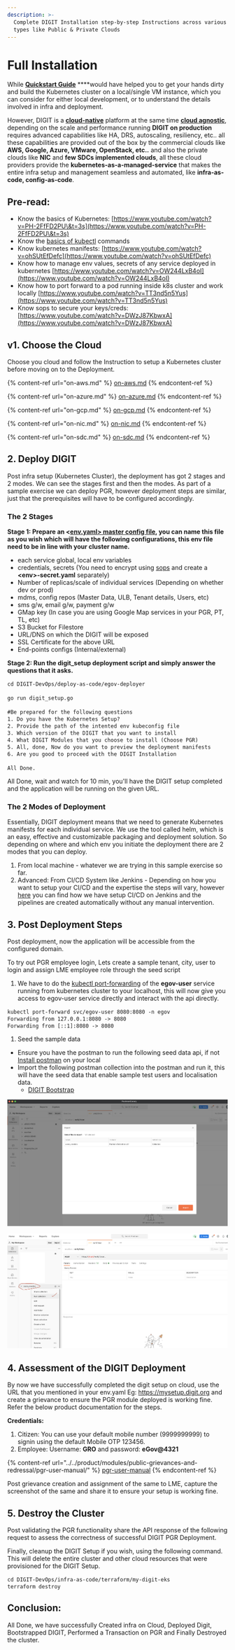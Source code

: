 ```yaml
---
description: >-
  Complete DIGIT Installation step-by-step Instructions across various Infra
  types like Public & Private Clouds
---
```


# Full Installation

While [**Quickstart Guide**](../quickstart.md) \*\*\*\*would have helped you to get your hands dirty and build the Kubernetes cluster on a local/single VM instance, which you can consider for either local development, or to understand the details involved in infra and deployment.

However, DIGIT is a [**cloud-native**](https://www.appdynamics.com/topics/what-is-cloud-native-architecture#\~3-challenges) platform at the same time [**cloud agnostic**](https://looker.com/definitions/cloud-agnostic#:\~:text=Cloud%2Dagnostic%20platforms%20are%20environments,different%20features%20and%20price%20structures.), depending on the scale and performance running **DIGIT on production** requires advanced capabilities like HA, DRS, autoscaling, resiliency, etc.. all these capabilities are provided out of the box by the commercial clouds like **AWS, Google, Azure, VMware, OpenStack, etc..** and also the private clouds like **NIC** and **few SDCs implemented clouds**, all these cloud providers provide the **kubernetes-as-a-managed-service** that makes the entire infra setup and management seamless and automated, like **infra-as-code, config-as-code**.

## Pre-read:

* Know the basics of Kubernetes: [https://www.youtube.com/watch?v=PH-2FfFD2PU\&t=3s](https://www.youtube.com/watch?v=PH-2FfFD2PU\&t=3s)
* Know the [basics of kubectl](https://www.tutorialspoint.com/kubernetes/kubernetes\_kubectl\_commands.htm) commands
* Know kubernetes manifests: [https://www.youtube.com/watch?v=ohSUtEfDefc](https://www.youtube.com/watch?v=ohSUtEfDefc)
* Know how to manage env values, secrets of any service deployed in kubernetes [https://www.youtube.com/watch?v=OW244LxB4oI](https://www.youtube.com/watch?v=OW244LxB4oI)
* Know how to port forward to a pod running inside k8s cluster and work locally [https://www.youtube.com/watch?v=TT3nd5n5Yus](https://www.youtube.com/watch?v=TT3nd5n5Yus)
* Know sops to secure your keys/creds: [https://www.youtube.com/watch?v=DWzJ87KbwxA](https://www.youtube.com/watch?v=DWzJ87KbwxA)

## v1. Choose the Cloud

Choose you cloud and follow the Instruction to setup a Kubernetes cluster before moving on to the Deployment.

{% content-ref url="on-aws.md" %}
[on-aws.md](on-aws.md)
{% endcontent-ref %}

{% content-ref url="on-azure.md" %}
[on-azure.md](on-azure.md)
{% endcontent-ref %}

{% content-ref url="on-gcp.md" %}
[on-gcp.md](on-gcp.md)
{% endcontent-ref %}

{% content-ref url="on-nic.md" %}
[on-nic.md](on-nic.md)
{% endcontent-ref %}

{% content-ref url="on-sdc.md" %}
[on-sdc.md](on-sdc.md)
{% endcontent-ref %}

## 2. Deploy DIGIT

Post infra setup (Kubernetes Cluster), the deployment has got 2 stages and 2 modes. We can see the stages first and then the modes. As part of a sample exercise we can deploy PGR, however deployment steps are similar, just that the prerequisites will have to be configured accordingly.

### The 2 Stages

**Stage 1: Prepare an <**[**env.yaml> master config file**](https://github.com/egovernments/DIGIT-DevOps/blob/master/deploy-as-code/helm/environments/dev.yaml)**, you can name this file as you wish which will have the following configurations, this env file need to be in line with your cluster name.**

* each service global, local env variables
* credentials, secrets (You need to encrypt using [sops](https://github.com/mozilla/sops#updatekeys-command) and create a **\<env>-secret.yaml** separately)
* Number of replicas/scale of individual services (Depending on whether dev or prod)
* mdms, config repos (Master Data, ULB, Tenant details, Users, etc)
* sms g/w, email g/w, payment g/w
* GMap key (In case you are using Google Map services in your PGR, PT, TL, etc)
* S3 Bucket for Filestore
* URL/DNS on which the DIGIT will be exposed
* SSL Certificate for the above URL
* End-points configs (Internal/external)

**Stage 2: Run the digit\_setup deployment script and simply answer the questions that it asks.**

```
cd DIGIT-DevOps/deploy-as-code/egov-deployer

go run digit_setup.go

#Be prepared for the following questions
1. Do you have the Kubernetes Setup?
2. Provide the path of the intented env kubeconfig file
3. Which version of the DIGIT that you want to install
4. What DIGIT Modules that you choose to install (Choose PGR)
5. All, done, Now do you want to preview the deployment manifests 
6. Are you good to proceed with the DIGIT Installation

All Done.
```

All Done, wait and watch for 10 min, you'll have the DIGIT setup completed and the application will be running on the given URL.

### The 2 Modes of Deployment

Essentially, DIGIT deployment means that we need to generate Kubernetes manifests for each individual service. We use the tool called helm, which is an easy, effective and customizable packaging and deployment solution. So depending on where and which env you initiate the deployment there are 2 modes that you can deploy.

1. From local machine - whatever we are trying in this sample exercise so far.
2. Advanced: From CI/CD System like Jenkins - Depending on how you want to setup your CI/CD and the expertise the steps will vary, however [here](../more-deploy-docs/deployment-key-concepts/cicd.md) you can find how we have setup CI/CD on Jenkins and the pipelines are created automatically without any manual intervention.

## 3. Post Deployment Steps

Post deployment, now the application will be accessible from the configured domain.

To try out PGR employee login, Lets create a sample tenant, city, user to login and assign LME employee role through the seed script

1. We have to do the [kubectl port-forwarding](https://phoenixnap.com/kb/kubectl-port-forward) of the **egov-user** service running from kubernetes cluster to your localhost, this will now give you access to egov-user service directly and interact with the api directly.

```
kubectl port-forward svc/egov-user 8080:8080 -n egov
Forwarding from 127.0.0.1:8080 -> 8080
Forwarding from [::1]:8080 -> 8080
```

1. Seed the sample data

* Ensure you have the postman to run the following seed data api, if not [Install postman](https://www.postman.com/downloads/canary/) on your local
* Import the following postman collection into the postman and run it, this will have the seed data that enable sample test users and localisation data.
  * [DIGIT Bootstrap](https://raw.githubusercontent.com/egovernments/DIGIT-DevOps/quickstart/deploy-as-code/bootstrap\_scripts/seed\_data.json)

![](<../../.gitbook/assets/image (112) (1).png>)

![](<../../.gitbook/assets/image (113) (1).png>)

## 4. Assessment of the DIGIT Deployment

By now we have successfully completed the digit setup on cloud, use the URL that you mentioned in your env.yaml Eg: https://mysetup.digit.org and create a grievance to ensure the PGR module deployed is working fine. Refer the below product documentation for the steps.

**Credentials:**

1. Citizen: You can use your default mobile number (9999999999) to signin using the default Mobile OTP 123456.
2. Employee: Username: **GRO** and password: **eGov@4321**

{% content-ref url="../../product/modules/public-grievances-and-redressal/pgr-user-manual/" %}
[pgr-user-manual](../../product/modules/public-grievances-and-redressal/pgr-user-manual/)
{% endcontent-ref %}

Post grievance creation and assignment of the same to LME, capture the screenshot of the same and share it to ensure your setup is working fine.

## 5. Destroy the Cluster

Post validating the PGR functionality share the API response of the following request to assess the correctness of successful DIGIT PGR Deployment.

Finally, cleanup the DIGIT Setup if you wish, using the following command. This will delete the entire cluster and other cloud resources that were provisioned for the DIGIT Setup.

```
cd DIGIT-DevOps/infra-as-code/terraform/my-digit-eks
terraform destroy
```

## Conclusion:

All Done, we have successfully Created infra on Cloud, Deployed Digit, Bootstrapped DIGIT, Performed a Transaction on PGR and Finally Destroyed the cluster.
